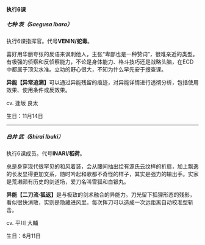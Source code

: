 <h4>执行6课</h4>

##### 七种 茨（Saegusa Ibara）
执行6课指挥官。代号<b>VENIN/蛇毒</b>。

喜好用华丽夸张的反语来讽刺他人，主张“卑鄙也是一种赞词”，很难亲近的类型。有极强的侦察和反侦察能力，不论是身体能力、格斗技巧还是战略头脑，在ECD中都属于顶尖水准。立功的野心很大，不知为什么早先安于搜查课。

<b>异能【异常追溯】</b>可以通过异能残留的痕迹，对异能详情进行透彻分析，包括使用效果、使用条件或反效果。

cv. 逢坂 良太

生日：11月14日

---
##### 白井 武（Shirai Ibuki）
执行6课成员。代号<b>INARI/稻荷</b>。

总是身穿现代很罕见的和风着装，会从腰间抽出绘有源氏云纹样的折扇，加上飘逸的长发显得更加文系，随时吟起和歌都不奇怪的样子，其实是强力的输出手。实家是荒濑颇有历史的剑道场，爱刀名叫雪狐和白银丸。

<b>异能【二刀流·狐返】</b>是与极致的剑术融合的异能力。刀光留下狐狸形态的残影，看似很快消散，实则是隐藏进风里。每次挥刀可以造成一次远距离自动校准型斩击。

cv. 平川 大輔

生日：6月11日